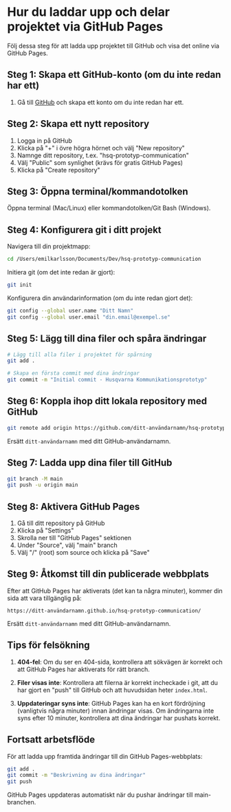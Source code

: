 # Hur du laddar upp och delar projektet via GitHub Pages

Följ dessa steg för att ladda upp projektet till GitHub och visa det online via GitHub Pages.

## Steg 1: Skapa ett GitHub-konto (om du inte redan har ett)

1. Gå till [GitHub](https://github.com/) och skapa ett konto om du inte redan har ett.

## Steg 2: Skapa ett nytt repository

1. Logga in på GitHub
2. Klicka på "+" i övre högra hörnet och välj "New repository"
3. Namnge ditt repository, t.ex. "hsq-prototyp-communication"
4. Välj "Public" som synlighet (krävs för gratis GitHub Pages)
5. Klicka på "Create repository"

## Steg 3: Öppna terminal/kommandotolken

Öppna terminal (Mac/Linux) eller kommandotolken/Git Bash (Windows).

## Steg 4: Konfigurera git i ditt projekt

Navigera till din projektmapp:

```bash
cd /Users/emilkarlsson/Documents/Dev/hsq-prototyp-communication
```

Initiera git (om det inte redan är gjort):

```bash
git init
```

Konfigurera din användarinformation (om du inte redan gjort det):

```bash
git config --global user.name "Ditt Namn"
git config --global user.email "din.email@exempel.se"
```

## Steg 5: Lägg till dina filer och spåra ändringar

```bash
# Lägg till alla filer i projektet för spårning
git add .

# Skapa en första commit med dina ändringar
git commit -m "Initial commit - Husqvarna Kommunikationsprototyp"
```

## Steg 6: Koppla ihop ditt lokala repository med GitHub

```bash
git remote add origin https://github.com/ditt-användarnamn/hsq-prototyp-communication.git
```

Ersätt `ditt-användarnamn` med ditt GitHub-användarnamn.

## Steg 7: Ladda upp dina filer till GitHub

```bash
git branch -M main
git push -u origin main
```

## Steg 8: Aktivera GitHub Pages

1. Gå till ditt repository på GitHub
2. Klicka på "Settings"
3. Skrolla ner till "GitHub Pages" sektionen
4. Under "Source", välj "main" branch
5. Välj "/" (root) som source och klicka på "Save"

## Steg 9: Åtkomst till din publicerade webbplats

Efter att GitHub Pages har aktiverats (det kan ta några minuter), kommer din sida att vara tillgänglig på:

```
https://ditt-användarnamn.github.io/hsq-prototyp-communication/
```

Ersätt `ditt-användarnamn` med ditt GitHub-användarnamn.

## Tips för felsökning

1. **404-fel**: Om du ser en 404-sida, kontrollera att sökvägen är korrekt och att GitHub Pages har aktiverats för rätt branch.

2. **Filer visas inte**: Kontrollera att filerna är korrekt incheckade i git, att du har gjort en "push" till GitHub och att huvudsidan heter `index.html`.

3. **Uppdateringar syns inte**: GitHub Pages kan ha en kort fördröjning (vanligtvis några minuter) innan ändringar visas. Om ändringarna inte syns efter 10 minuter, kontrollera att dina ändringar har pushats korrekt.

## Fortsatt arbetsflöde

För att ladda upp framtida ändringar till din GitHub Pages-webbplats:

```bash
git add .
git commit -m "Beskrivning av dina ändringar"
git push
```

GitHub Pages uppdateras automatiskt när du pushar ändringar till main-branchen.